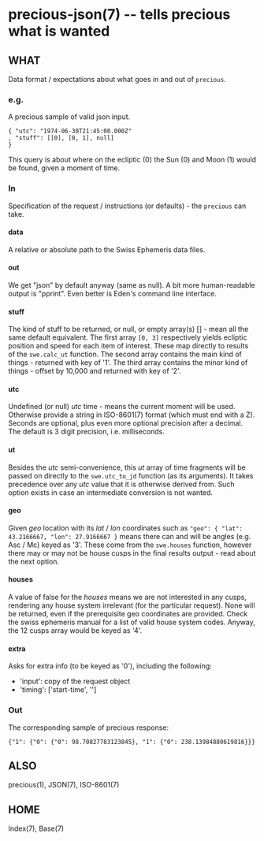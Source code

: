 # precious-json(7) -- tells precious what is wanted


## WHAT

Data format / expectations about what goes in and out of `precious`.

### e.g.

A precious sample of valid json input.

    { "utc": "1974-06-30T21:45:00.000Z"
    , "stuff": [[0], [0, 1], null]
    }

This query is about where on the ecliptic (0) the Sun (0) and Moon (1) would
be found, given a moment of time.

### In

Specification of the request / instructions (or defaults) - the `precious`
can take.

#### data

A relative or absolute path to the Swiss Ephemeris data files.

#### out

We get "json" by default anyway (same as null).
A bit more human-readable output is "pprint".
Even better is Eden's command line interface.

#### stuff

The kind of stuff to be returned, or null, or empty array(s) [] - mean all the same default equivalent.  The first array `[0, 3]` respectively yields ecliptic position and speed for each item of interest.  These map directly to results of the `swe.calc_ut` function.  The second array contains the main kind of things - returned with key of '1'.  The third array contains the minor kind of things - offset by 10,000 and returned with key of '2'.

#### utc

Undefined (or null) _utc_ time - means the current moment will be used.  Otherwise provide a string in ISO-8601(7) format (which must end with a Z).  Seconds are optional, plus even more optional precision after a decimal.  The default is 3 digit precision, i.e. milliseconds.

#### ut

Besides the _utc_ semi-convenience, this _ut_ array of time fragments will be passed on directly to the `swe.utc_to_jd` function (as its arguments).  It takes precedence over any _utc_ value that it is otherwise derived from.  Such option exists in case an intermediate conversion is not wanted.

#### geo

Given _geo_ location with its _lat_ / _lon_ coordinates such as `"geo": { "lat": 43.2166667, "lon": 27.9166667 }` means there can and will be angles (e.g. Asc / Mc) keyed as '3'.  These come from the `swe.houses` function, however there may or may not be house cusps in the final results output - read about the next option.

#### houses

A value of false for the _houses_ means we are not interested in any cusps, rendering any house system irrelevant (for the particular request).  None will be returned, even if the prerequisite geo coordinates are provided.  Check the swiss ephemeris manual for a list of valid house system codes.  Anyway, the 12 cusps array would be keyed as '4'.

#### extra

Asks for extra info (to be keyed as '0'), including the following:

* 'input': copy of the request object
* 'timing': ['start-time', '<end-time>']


### Out

The corresponding sample of precious response:

    {"1": {"0": {"0": 98.70827783123845}, "1": {"0": 238.13984880619816}}}


## ALSO

precious(1), JSON(7), ISO-8601(7)


## HOME

Index(7), Base(7)
